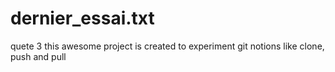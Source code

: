 # dernier_essai.txt
quete 3
this awesome project is created to experiment git notions like clone, push and pull
